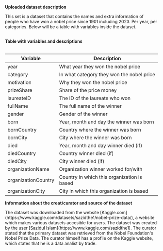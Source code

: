 <b> Uploaded dataset description </b>
<br>
<p> This set is a dataset that contains the names and extra information of people who have won a nobel price since 1901 including 2023. Per year, per categories. Below will be a table with variables inside the dataset. </p>

<br>
<b> Table with variables and descriptions </b>
<br>
<br>

| Variable | Description |
| --- | ----------- |
| year | What year they won the nobel price |
| category | In what category they won the nobel price |
| motivation | Why they won the nobel price |
| prizeShare | Share of the price money |
| laureateID | The ID of the laureate who won |
| fullName | The full name of the winner |
| gender | Gender of the winner |
| born | Year, month and day the winner was born |
| bornCountry | Country where the winner was born |
| bornCity | City where the winner was born |
| died | Year, month and day winner died (if) |
| diedCountry | Country winner died (if) |
| diedCity | City winner died (if) |
| organizationName | Organization winner worked for/with |
| organizationCountry | Country in which this organization is based  |
| organizationCity | City in which this organization is based |

<b> Information about the creat/curator and source of the dataset </b>
<br>

<p> The dataset was downloaded from the website [Kaggle.com](https://www.kaggle.com/datasets/sazidthe1/nobel-prize-data/), a website which makes various datasets accesible for users. The dataset was created by the user [Sazidul Islam](https://www.kaggle.com/sazidthe1). The curator stated that the primary dataset was retrieved from the Nobel Foundation's Nobel Prize Data. The curator himself has a profile on the Kaggle website, which states that he is a data analist by trade.    </p>
<p>  </p>

